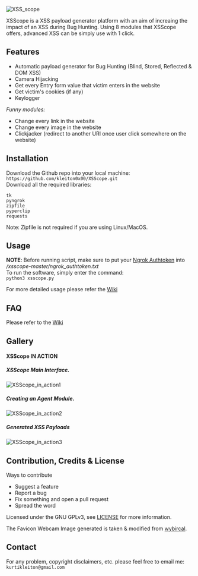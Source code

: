 ![XSS_scope](https://i.imgur.com/rSRvUx3.png)

XSScope is a XSS payload generator platform with an aim of increaing the impact of an XSS during Bug Hunting. Using 8 modules that XSScope offers, advanced XSS can be simply use with 1 click.

## Features
- Automatic payload generator for Bug Hunting (Blind, Stored, Reflected & DOM XSS)
- Camera Hijacking
- Get every Entry form value that victim enters in the website
- Get victim's cookies (if any)
- Keylogger  
 
 *Funny modules:*  
- Change every link in the website
- Change every image in the website
- Clickjacker (redirect to another URI once user click somewhere on the website)

## Installation
Download the Github repo into your local machine:  
```https://github.com/kleiton0x00/XSScope.git```  
Download all the required libraries:  
```
tk
pyngrok
zipfile
pyperclip
requests
```
Note: Zipfile is not required if you are using Linux/MacOS.

## Usage
**NOTE**: Before running script, make sure to put your [Ngrok Authtoken](https://ngrok.com/) into _/xsscope-master/ngrok_authtoken.txt_  
To run the software, simply enter the command:  
```python3 xsscope.py```

For more detailed usage please refer the [Wiki](https://github.com/kleiton0x00/XSScope/wiki/Usages)

## FAQ
Please refer to the [Wiki](https://github.com/kleiton0x00/XSScope/wiki/FAQ)

## Gallery
#### XSScope IN ACTION
##### XSScope Main Interface.  
![XSScope_in_action1](https://i.imgur.com/0o0Xrfs.png)  
##### Creating an Agent Module.  
![XSScope_in_action2](https://i.imgur.com/ICTM3bo.png)  
##### Generated XSS Payloads  
![XSScope_in_action3](https://i.imgur.com/c7DESrZ.png)  

## Contribution, Credits & License

Ways to contribute

- Suggest a feature
- Report a bug
- Fix something and open a pull request
- Spread the word

Licensed under the GNU GPLv3, see [LICENSE](https://github.com/kleiton0x00/XSScope/blob/master/LICENSE) for more information.

The Favicon Webcam Image generated is taken & modified from [wybircal](https://github.com/wybiral).

## Contact
For any problem, copyright disclaimers, etc. please feel free to email me: ```kurtikleiton@gmail.com```
